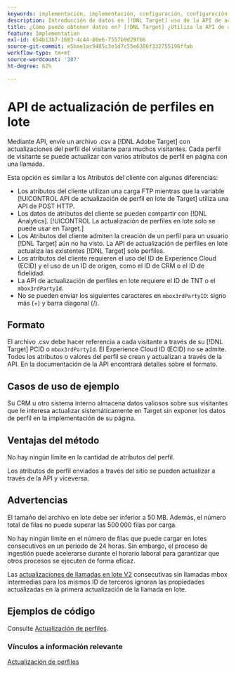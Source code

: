 ```yaml
---
keywords: implementación, implementación, configuración, configuración, actualización de perfiles en lote
description: Introducción de datos en [!DNL Target] uso de la API de actualización de perfiles en lote.
title: ¿Cómo puedo obtener datos en? [!DNL Target] ¿Utiliza la API de actualización de perfiles en lote?
feature: Implementation
exl-id: 654b13b7-1683-4c44-80e6-7557b9d29f66
source-git-commit: e5bae1ac9485c3e1d7c55e6386f332755196ffab
workflow-type: tm+mt
source-wordcount: '387'
ht-degree: 62%

---
```


# API de actualización de perfiles en lote

Mediante API, envíe un archivo .csv a [!DNL Adobe Target] con actualizaciones del perfil del visitante para muchos visitantes. Cada perfil de visitante se puede actualizar con varios atributos de perfil en página con una llamada.

Esta opción es similar a los Atributos del cliente con algunas diferencias:

* Los atributos del cliente utilizan una carga FTP mientras que la variable [!UICONTROL API de actualización de perfil en lote de Target] utiliza una API de POST HTTP.
* Los datos de atributos del cliente se pueden compartir con [!DNL Analytics]. [!UICONTROL La actualización de perfiles en lote solo se puede usar en Target.]
* Los Atributos del cliente admiten la creación de un perfil para un usuario [!DNL Target] aún no ha visto. La API de actualización de perfiles en lote actualiza las existentes [!DNL Target] solo perfiles.
* Los atributos del cliente requieren el uso del ID de Experience Cloud (ECID) y el uso de un ID de origen, como el ID de CRM o el ID de fidelidad.
* La API de actualización de perfiles en lote requiere el ID de TNT o el `mbox3rdPartyId`.
* No se pueden enviar los siguientes caracteres en `mbox3rdPartyID`: signo más (+) y barra diagonal (/).

## Formato

El archivo .csv debe hacer referencia a cada visitante a través de su [!DNL Target] PCID o `mbox3rdPartyId`. El Experience Cloud ID (ECID) no se admite. Todos los atributos o valores del perfil se crean y actualizan a través de la API. En la documentación de la API encontrará detalles sobre el formato.

## Casos de uso de ejemplo

Su CRM u otro sistema interno almacena datos valiosos sobre sus visitantes que le interesa actualizar sistemáticamente en Target sin exponer los datos de perfil en la implementación de su página.

## Ventajas del método

No hay ningún límite en la cantidad de atributos del perfil.

Los atributos de perfil enviados a través del sitio se pueden actualizar a través de la API y viceversa.

## Advertencias

El tamaño del archivo en lote debe ser inferior a 50 MB. Además, el número total de filas no puede superar las 500 000 filas por carga.

No hay ningún límite en el número de filas que puede cargar en lotes consecutivos en un período de 24 horas. Sin embargo, el proceso de ingestión puede acelerarse durante el horario laboral para garantizar que otros procesos se ejecuten de forma eficaz.

Las [actualizaciones de llamadas en lote V2](https://developers.adobetarget.com/api/#updating-profiles) consecutivas   sin llamadas mbox intermedias para los mismos ID de terceros ignoran las propiedades actualizadas en la primera actualización de la llamada en lote.

## Ejemplos de código

Consulte [Actualización de perfiles](https://developers.adobetarget.com/api/#updating-profiles).

### Vínculos a información relevante

[Actualización de perfiles](https://developers.adobetarget.com/api/#updating-profiles)
